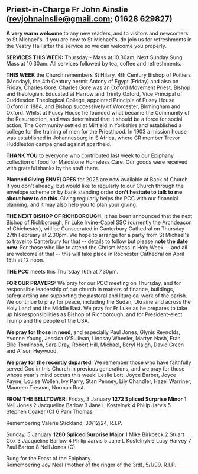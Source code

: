 
## Priest-in-Charge Fr John Ainslie ([revjohnainslie@gmail.com](mailto:revjohnainslie@gmail.com); 01628 629827)

**A very warm welcome** to any new readers, and to visitors and
newcomers to St Michael\'s. If you are new to St Michael\'s, do join us
for refreshments in the Vestry Hall after the service so we can welcome
you properly.

**SERVICES THIS WEEK:** Thursday - Mass at 10.30am. Next Sunday Sung
Mass at 10.30am. All services followed by tea, coffee and refreshments.

**THIS WEEK** the Church remembers St Hilary, 4th Century Bishop of
Poitiers (Monday), the 4th Century hermit Antony of Egypt (Friday) and
also on Friday, Charles Gore. Charles Gore was an Oxford Movement
Priest, Bishop and theologian. Educated at Harrow and Trinity Oxford,
Vice Principal of Cuddesdon Theological College, appointed Principle of
Pusey House Oxford in 1884, and Bishop successively of Worcester,
Birmingham and Oxford. Whilst at Pusey House he founded what became the
Community of the Resurrection, and was determined that it should be a
force for social action, The Community settled at Mirfield in Yorkshire
and established a college for the training of men for the Priesthood. In
1903 a mission house was established in Johannesburg in S Africa, where
CR member Trevor Huddleston campaigned against apartheid.

**THANK YOU** to everyone who contributed last week to our Epiphany
collection of food for Maidstone Homeless Care. Our goods were received
with grateful thanks by the staff there.

**Planned Giving ENVELOPES** for 2025 are now available at Back of
Church. If you don't already, but would like to regularly to our Church
through the envelope scheme or by bank standing order **don't hesitate
to talk to me about how to do this**. Giving regularly helps the PCC
with our financial planning, and it may also help you to plan your
giving.

**THE NEXT BISHOP OF RICHBOROUGH.** It has been announced that the next
Bishop of Richborough, Fr Luke Irvine-Capel SSC (currently the
Archdeacon of Chichester), will be Consecrated in Canterbury Cathedral
on Thursday 27th February at 2.30pm. We hope to arrange for a party
from St Michael's to travel to Canterbury for that -- details to follow
but please **note the date now**. For those who like to attend the
Chrism Mass in Holy Week -- and all are welcome at that -- this will
take place in Rochester Cathedral on April 15th at 12 noon.

**THE PCC** meets this Thursday 16th at 7.30pm.

**FOR OUR PRAYERS:** We pray for our PCC meeting on Thursday, and for
responsible leadership of our church in matters of finance, buildings,
safeguarding and supporting the pastoral and liturgical work of the
parish. We continue to pray for peace, including the Sudan, Ukraine and
across the Holy Land and the Middle East. We pray for Fr Luke as he
prepares to take up his responsibilities as Bishop of Richborough, and
for President-elect Trump and the people of the USA.

**We pray for those in need**, and especially Paul Jones, Glynis
Reynolds, Yvonne Young, Jessica O'Sullivan, Lindsay Wheeler, Martyn
Nash, Fran, Ellie Tomlinson, Sara Dray, Robert Hill, Michael, Beryl
Haigh, David Green and Alison Heywood.

**We pray for the recently departed**. We remember those who have
faithfully served God in this Church in previous generations, and we
pray for those whose year's mind occurs this week: Leslie Lott, Joyce
Barber, Joyce Payne, Louise Wollen, Ivy Parry, Stan Penney, Lily
Chandler, Hazel Warriner, Maureen Tresnan, Norman Rust.

**FROM THE BELLTOWER:** Friday, 3 January **1272 Spliced Surprise Minor**
1 Neil Jones 2 Jacqueline Barlow 3 Jane L Kostelnyk 4 Philip Jarvis 5
Stephen Coaker (C) 6 Pam Thomas

Remembering Valerie Stickland, 30/12/24, R.I.P.

Sunday, 5 January **1280 Spliced Surprise Major** 1 Mike Birkbeck 2 Stuart
Cox 3 Jacqueline Barlow 4 Philip Jarvis 5 Jane L Kostelnyk 6 Lucy Harvey
7 Paul Barton 8 Neil Jones (C)

Rung for the Feast of the Epiphany.\
Remembering Joy Neal (mother of the ringer of the 3rd), 5/1/99, R.I.P.
